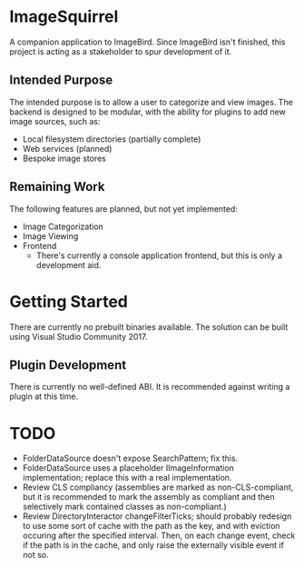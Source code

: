 # ImageSquirrel
A companion application to ImageBird. Since ImageBird isn't finished, this
project is acting as a stakeholder to spur development of it.

## Intended Purpose
The intended purpose is to allow a user to categorize and view images. The
backend is designed to be modular, with the ability for plugins to add new
image sources, such as:
  * Local filesystem directories (partially complete)
  * Web services (planned)
  * Bespoke image stores

## Remaining Work
The following features are planned, but not yet implemented:
  * Image Categorization
  * Image Viewing
  * Frontend
    + There's currently a console application frontend, but this is only a
      development aid.

# Getting Started
There are currently no prebuilt binaries available. The solution can be built
using Visual Studio Community 2017.

## Plugin Development
There is currently no well-defined ABI. It is recommended against writing a
plugin at this time.

# TODO
  * FolderDataSource doesn't expose SearchPattern; fix this.
  * FolderDataSource uses a placeholder IImageInformation implementation;
    replace this with a real implementation.
  * Review CLS compliancy (assemblies are marked as non-CLS-compliant, but it
    is recommended to mark the assembly as compliant and then selectively mark
    contained classes as non-compliant.)
  * Review DirectoryInteractor changeFilterTicks; should probably redesign to
    use some sort of cache with the path as the key, and with eviction occuring
    after the specified interval. Then, on each change event, check if the path
    is in the cache, and only raise the externally visible event if not so.